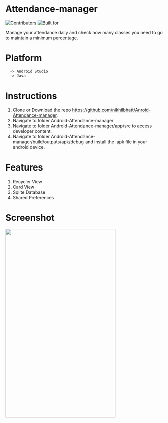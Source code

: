 # Attendance-manager


[![Contributors](https://img.shields.io/badge/CONTRIBUTORS-1-red)](https://github.com/nikhilbhatt/Android-Attendance-manager/graphs/contributors)  [![Built for](https://img.shields.io/badge/BUILT%20FOR-ANDORID-brightgreen)](https://www.android.com/)

Manage your attendance daily and check how many classes you need to go to maintain a minimum percentage.


# Platform

      -> Android Studio 
      -> Java



 # Instructions
   1. Clone or Download the repo https://github.com/nikhilbhatt/Anroid-Attendance-manager.
   2. Navigate to folder Android-Attendance-manager
   3. Navigate to folder Android-Attendance-manager/app/src to access developer content.
   4. Navigate to folder Android-Attendance-manager/build/outputs/apk/debug and install the .apk file in your android device.



# Features

   1. Recycler View 
   2. Card View
   3. Sqlite Database
   4. Shared Preferences
   
   

# Screenshot 

<img src="https://github.com/nikhilbhatt/Attendance-manager/blob/master/screenshots/Screenshot_20190719-001948.png" width="350" height="600"> 
